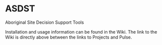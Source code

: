 # ASDST
Aboriginal Site Decision Support Tools

Installation and usage information can be found in the Wiki. The link to the Wiki is directly above between the links to Projects and Pulse.
